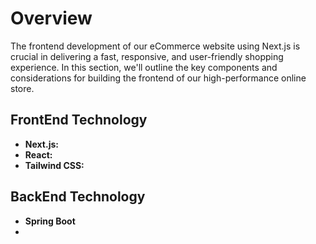 # Overview

The frontend development of our eCommerce website using Next.js is crucial in delivering a fast, responsive, and user-friendly shopping experience. In this section, we'll outline the key components and considerations for building the frontend of our high-performance online store.

## **FrontEnd Technology**

- **Next.js:**
- **React:** 
- **Tailwind CSS:**

## **BackEnd Technology**
- **Spring Boot**
- 
